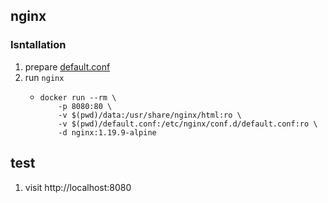 ## nginx

### Isntallation
1. prepare [default.conf](resources/default.conf.md)
2. run `nginx`
    * ```shell
      docker run --rm \
          -p 8080:80 \
          -v $(pwd)/data:/usr/share/nginx/html:ro \
          -v $(pwd)/default.conf:/etc/nginx/conf.d/default.conf:ro \
          -d nginx:1.19.9-alpine
      ```

## test
1. visit http://localhost:8080
